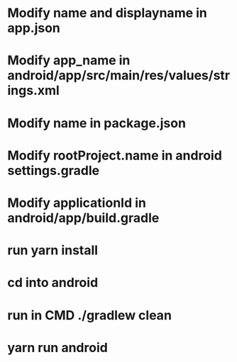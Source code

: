 # Modify name and displayname in app.json
# Modify app_name in android/app/src/main/res/values/strings.xml
# Modify name in package.json
# Modify rootProject.name in android settings.gradle
# Modify applicationId in android/app/build.gradle
# run yarn install
# cd into android
# run in CMD ./gradlew clean
# yarn run android